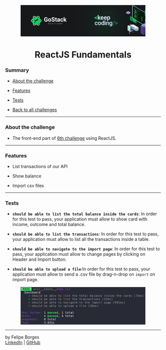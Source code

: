 <div align="center">
	<a href="https://rocketseat.com.br/gostack" target="_blank">
		<img src="../.github/gostackimg.png" alt="Logo" style="max-width:80%"/>
	</a>
</div>

<div align="center">
	<h1>ReactJS Fundamentals</h1>
</div>

### Summary

- [About the challenge](#about-the-challenge)

- [Features](#Features)

- [Tests](#Tests)

- [Back to all challenges](https://github.com/felipejsborges/gostack_bootcamp_challenges)
<hr>

### About the challenge

- The front-end part of [6th challenge](https://github.com/felipejsborges/gostack_bootcamp_challenges/tree/master/06_db_and_files_upload) using ReactJS.
<hr>

### Features

- List transactions of our API

- Show balance

- Import csv files
<hr>

### Tests

- **`should be able to list the total balance inside the cards`**: In order for this test to pass, your application must allow to show card with income, outcome and total balance.

- **`should be able to list the transactions`**: In order for this test to pass, your application must allow to list all the transactions inside a table.

- **`should be able to navigate to the import page`**: In order for this test to pass, your application must allow to change pages by clicking on Header and Import button.

- **`should be able to upload a file`**:In order for this test to pass, your application must allow to send a .csv file by drag-n-drop on `import` on import page.

<div align="center" style="margin-top: 16px;">	
	<img src="./.github/tests.png" alt="tests" style="max-width:80%"/>
</div>
<hr>

by Felipe Borges<br>
[LinkedIn](https://www.linkedin.com/in/felipejsborges) | [GitHub](https://github.com/felipejsborges)
